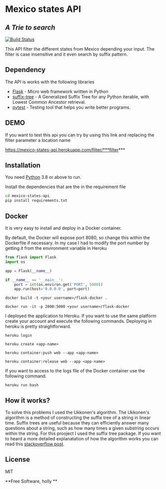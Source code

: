 # Mexico states API
## _A Trie to search_



[![Build Status](https://travis-ci.org/joemccann/dillinger.svg?branch=master)](https://travis-ci.org/joemccann/dillinger)

This API filter the different states from Mexico depending your input. The filter is case insensitive and it even search by suffix pattern.




## Dependency

The API is works with the following libraries

- [Flask] - Micro web framework written in Python
- [suffix-tree] - A Generalized Suffix Tree for any Python iterable, with Lowest Common Ancestor retrieval.
- [pytest] -  Testing tool that helps you write better programs.


## DEMO

If you want to test this api you can try by using this link and replacing the filter parameter a location name

https://mexico-states-api.herokuapp.com/filter/***filter***


## Installation

You need [Python](https://nodejs.org/) 3.8 or above to run.

Install the dependencies that are the in the requirement file

```sh
cd mexico-states-api
pip install requirements.txt
```



## Docker

It is very easy to install and deploy in a Docker container.

By default, the Docker will expose port 8080, so change this within the
Dockerfile if necessary. In my case I had to modify the port number by getting it from 
the environment variable in Heroku

````python
from flask import Flask
import os    

app = Flask(__name__)

if __name__ == '__main__':
    port = int(os.environ.get('PORT', 5000))
    app.run(host='0.0.0.0', port=port)
````



```shell
docker build -t <your username>/flask-docker .
```
```shell
docker run -it -p 2000:5000 <your username>/flask-docker
```
I deployed the application to Heroku. If you want to use the same platform create your account and execute the following commands. Deploying in heroku is pretty straightforward.

```shell
heroku login
```
```shell
heroku create <app-name>
```
```shell
heroku container:push web --app <app-name>
```
```shell
heroku container:release web --app <app-name>
```
If you want to access to the logs file of the Docker container use the following command.
```shell
heroku run bash
```

## How it works?

To solve this problems I used the Ukkonen's algorithm.
The Ukkonen's algorithm is a method of constructing the suffix tree of a string in linear time. Suffix trees are useful because they can efficiently answer many questions about a string, such as how many times a given substring occurs within the string. 
For this prooject I used the suffix tree package.
If you want to heard a more detailed explanatation of how the algorithm works you can read this [stackoverflow post](https://stackoverflow.com/questions/9452701/ukkonens-suffix-tree-algorithm-in-plain-english).

## License

MIT

**Free Software, holly **

[//]: # (These are reference links used in the body of this note and get stripped out when the markdown processor does its job. There is no need to format nicely because it shouldn't be seen. Thanks SO - http://stackoverflow.com/questions/4823468/store-comments-in-markdown-syntax)

   [Flask]: <https://github.com/pallets/flask>
   [numpy]: <https://github.com/numpy/numpy>
   [suffix-tree]: <https://pypi.org/project/suffix-tree/>
   [pytest]: <https://github.com/pytest-dev/pytest>
   [requests]: <https://github.com/psf/requests>
   [PlDb]: <https://github.com/joemccann/dillinger/tree/master/plugins/dropbox/README.md>
   [PlGh]: <https://github.com/joemccann/dillinger/tree/master/plugins/github/README.md>
   [PlGd]: <https://github.com/joemccann/dillinger/tree/master/plugins/googledrive/README.md>
   [PlOd]: <https://github.com/joemccann/dillinger/tree/master/plugins/onedrive/README.md>
   [PlMe]: <https://github.com/joemccann/dillinger/tree/master/plugins/medium/README.md>
   [PlGa]: <https://github.com/RahulHP/dillinger/blob/master/plugins/googleanalytics/README.md>
